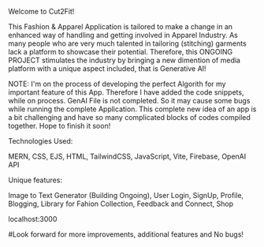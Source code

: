 Welcome to Cut2Fit!

This Fashion & Apparel Application is tailored to make a change in an enhanced way of handling and getting involved in Apparel Industry. 
As many people who are very much talented in tailoring (stitching) garments lack a platform to showcase their potential. 
Therefore, this ONGOING PROJECT stimulates the industry by bringing a new dimention of media platform with a unique aspect included, that is Generative AI!

NOTE: I'm on the process of developing the perfect Algorith for my important feature of this App. 
Therefore I have added the code snippets, while on process. GenAI File is not completed. So it may cause some bugs while running the complete Application.
This complete new idea of an app is a bit challenging and have so many complicated blocks of codes compiled together. Hope to finish it soon!

Technologies Used: 

MERN, CSS, EJS, HTML, TailwindCSS, JavaScript, Vite, Firebase, OpenAI API

Unique features:

  Image to Text Generator (Building Ongoing), User Login, SignUp, Profile, Blogging, 
  Library for Fahion Collection, Feedback and Connect, Shop

  localhost:3000
  
  #Look forward for more improvements, additional features and No bugs!
  
  
  

